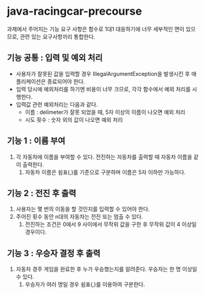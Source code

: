 # java-racingcar-precourse
과제에서 주어지는 기능 요구 사항은 함수로 1대1 대응하기에 너무 세부적인 면이 있으므로, 관련 있는 요구사항끼리 통합한다.

## 기능 공통 : 입력 및 예외 처리
* 사용자가 잘못된 값을 입력할 경우 IllegalArgumentException을 발생시킨 후 애플리케이션은 종료되어야 한다.
* 입력 당시에 예외처리를 하기엔 비용이 너무 크므로, 각각 함수에서 예외 처리를 시행한다.
* 입력값 관련 예외처리는 다음과 같다.
    * 이름 : delimeter가 잘못 되었을 때, 5자 이상의 이름이 나오면 예외 처리
    * 시도 횟수 : 숫자 외의 값이 나오면 예외 처리

## 기능 1 : 이름 부여
1. 각 자동차에 이름을 부여할 수 있다. 전진하는 자동차를 출력할 때 자동차 이름을 같이 출력한다.
    1. 자동차 이름은 쉼표(,)를 기준으로 구분하며 이름은 5자 이하만 가능하다.

## 기능 2 : 전진 후 출력
1. 사용자는 몇 번의 이동을 할 것인지를 입력할 수 있어야 한다.
2. 주어진 횟수 동안 n대의 자동차는 전진 또는 멈출 수 있다.
    1. 전진하는 조건은 0에서 9 사이에서 무작위 값을 구한 후 무작위 값이 4 이상일 경우이다.

## 기능 3 : 우승자 결정 후 출력
1. 자동차 경주 게임을 완료한 후 누가 우승했는지를 알려준다. 우승자는 한 명 이상일 수 있다.
    1. 우승자가 여러 명일 경우 쉼표(,)를 이용하여 구분한다.